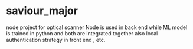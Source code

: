 # saviour_major
node project for optical scanner
Node is used in back end while ML model is trained in python and both are integrated together
also local authentication strategy in front end , etc.
